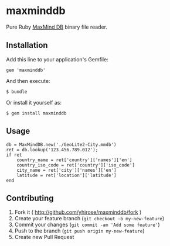 # maxminddb

Pure Ruby [MaxMind DB](http://maxmind.github.io/MaxMind-DB/) binary file reader.

## Installation

Add this line to your application's Gemfile:

    gem 'maxminddb'

And then execute:

    $ bundle

Or install it yourself as:

    $ gem install maxminddb

## Usage

    db = MaxMindDB.new('./GeoLite2-City.mmdb')
    ret = db.lookup('123.456.789.012');
    if ret
        country_name = ret['country']['names']['en']
        country_iso_code = ret['country']['iso_code']
        city_name = ret['city']['names']['en']
        latitude = ret['location']['latitude']
    end

## Contributing

1. Fork it ( http://github.com/yhirose/maxminddb/fork )
2. Create your feature branch (`git checkout -b my-new-feature`)
3. Commit your changes (`git commit -am 'Add some feature'`)
4. Push to the branch (`git push origin my-new-feature`)
5. Create new Pull Request
